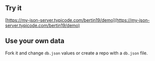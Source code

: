 ## Try it

[https://my-json-server.typicode.com/bertin19/demo](https://my-json-server.typicode.com/bertin19/demo)

## Use your own data

Fork it and change `db.json` values or create a repo with a `db.json` file.
